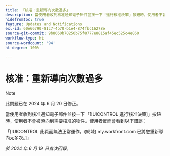 ```yaml
---
title: 「核准：重新導向次數過多」
description: 當使用者收到核准通知電子郵件並按一下「進行核准決策」按鈕時，使用者不會被導向到需要核准的物件。使用者反而會看到錯誤。
hidefromtoc: true
feature: Updates and Notifications
exl-id: 60e66790-81c7-4b70-b1e4-874fbc16278e
source-git-commit: 9b8060b70250b75f8777e8815af45ec525c4e860
workflow-type: ht
source-wordcount: '94'
ht-degree: 100%

---
```


# 核准：重新導向次數過多

>[!NOTE]
>
>此問題已在 2024 年 6 月 20 日修正。

當使用者收到核准通知電子郵件並按一下「[!UICONTROL 進行核准決策]」按鈕時，使用者不會被導向到需要核准的物件。使用者反而會看到以下錯誤：

「[!UICONTROL 此頁面無法正常運作。(網域).my.workfront.com 已將您重新導向太多次。]」

_於 2024 年 6 月 19 日首次回報。_
